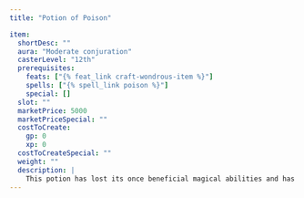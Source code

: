 ```yaml
---
title: "Potion of Poison"

item:
  shortDesc: ""
  aura: "Moderate conjuration"
  casterLevel: "12th"
  prerequisites:
    feats: ["{% feat_link craft-wondrous-item %}"]
    spells: ["{% spell_link poison %}"]
    special: []
  slot: ""
  marketPrice: 5000
  marketPriceSpecial: ""
  costToCreate:
    gp: 0
    xp: 0
  costToCreateSpecial: ""
  weight: ""
  description: |
    This potion has lost its once beneficial magical abilities and has become a potent poison. The imbiber must make a DC 16 Fortitude save or take {% die_roll 1 10 0 %} points of Constitution damage. A minute later he must save again (DC 16) or take {% die_roll 1 10 0 %} points of Constitution damage.
---
```

